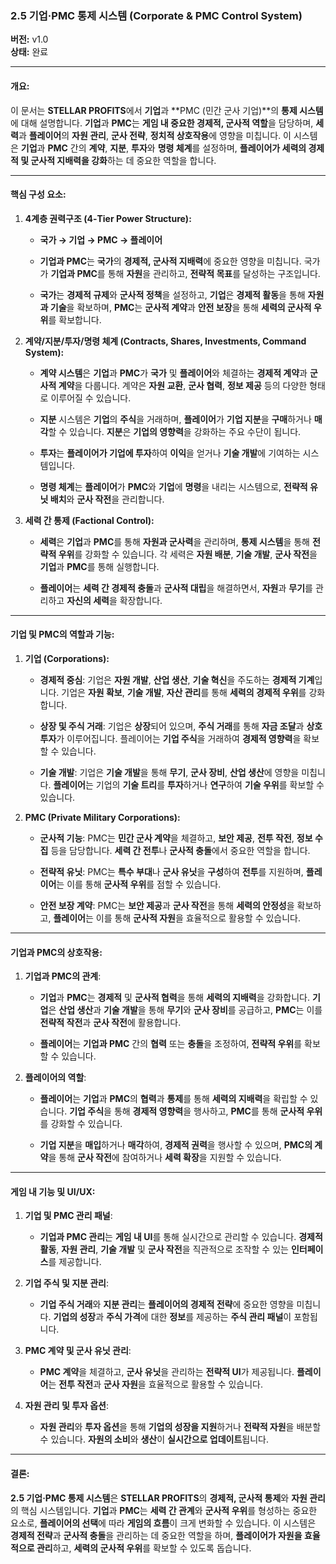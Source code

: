 ### **2.5 기업·PMC 통제 시스템 (Corporate & PMC Control System)**

**버전:** v1.0  
**상태:** 완료

---

#### **개요:**

이 문서는 **STELLAR PROFITS**에서 **기업**과 **PMC (민간 군사 기업)**의 **통제 시스템**에 대해 설명합니다. **기업**과 **PMC**는 **게임 내 중요한 경제적, 군사적 역할**을 담당하며, **세력**과 **플레이어**의 **자원 관리**, **군사 전략**, **정치적 상호작용**에 영향을 미칩니다. 이 시스템은 **기업**과 **PMC** 간의 **계약**, **지분**, **투자**와 **명령 체계**를 설정하며, **플레이어가 세력의 경제적 및 군사적 지배력을 강화**하는 데 중요한 역할을 합니다.

---

#### **핵심 구성 요소:**

1. **4계층 권력구조 (4-Tier Power Structure):**
    
    - **국가 → 기업 → PMC → 플레이어**
        
    - **기업과 PMC**는 **국가**의 **경제적, 군사적 지배력**에 중요한 영향을 미칩니다. 국가가 **기업과 PMC**를 통해 **자원**을 관리하고, **전략적 목표**를 달성하는 구조입니다.
        
    - **국가**는 **경제적 규제**와 **군사적 정책**을 설정하고, **기업**은 **경제적 활동**을 통해 **자원과 기술**을 확보하며, **PMC**는 **군사적 계약**과 **안전 보장**을 통해 **세력의 군사적 우위**를 확보합니다.
        
2. **계약/지분/투자/명령 체계 (Contracts, Shares, Investments, Command System):**
    
    - **계약 시스템**은 **기업**과 **PMC**가 **국가** 및 **플레이어**와 체결하는 **경제적 계약**과 **군사적 계약**을 다룹니다. 계약은 **자원 교환**, **군사 협력**, **정보 제공** 등의 다양한 형태로 이루어질 수 있습니다.
        
    - **지분** 시스템은 **기업**의 **주식**을 거래하며, **플레이어**가 **기업 지분**을 **구매**하거나 **매각**할 수 있습니다. **지분**은 **기업의 영향력**을 강화하는 주요 수단이 됩니다.
        
    - **투자**는 **플레이어가 기업에 투자**하여 **이익**을 얻거나 **기술 개발**에 기여하는 시스템입니다.
        
    - **명령 체계**는 **플레이어**가 **PMC**와 **기업**에 **명령**을 내리는 시스템으로, **전략적 유닛 배치**와 **군사 작전**을 관리합니다.
        
3. **세력 간 통제 (Factional Control):**
    
    - **세력**은 **기업**과 **PMC**를 통해 **자원과 군사력**을 관리하며, **통제 시스템**을 통해 **전략적 우위**를 강화할 수 있습니다. 각 세력은 **자원 배분**, **기술 개발**, **군사 작전**을 **기업**과 **PMC**를 통해 실행합니다.
        
    - **플레이어**는 **세력 간 경제적 충돌**과 **군사적 대립**을 해결하면서, **자원**과 **무기**를 관리하고 **자신의 세력**을 확장합니다.
        

---

#### **기업 및 PMC의 역할과 기능:**

1. **기업 (Corporations):**
    
    - **경제적 중심**: 기업은 **자원 개발**, **산업 생산**, **기술 혁신**을 주도하는 **경제적 기계**입니다. 기업은 **자원 확보**, **기술 개발**, **자산 관리**를 통해 **세력의 경제적 우위**를 강화합니다.
        
    - **상장 및 주식 거래**: 기업은 **상장**되어 있으며, **주식 거래**를 통해 **자금 조달**과 **상호 투자**가 이루어집니다. 플레이어는 **기업 주식**을 거래하여 **경제적 영향력**을 확보할 수 있습니다.
        
    - **기술 개발**: 기업은 **기술 개발**을 통해 **무기**, **군사 장비**, **산업 생산**에 영향을 미칩니다. **플레이어**는 기업의 **기술 트리**를 **투자**하거나 **연구**하여 **기술 우위**를 확보할 수 있습니다.
        
2. **PMC (Private Military Corporations):**
    
    - **군사적 기능**: PMC는 **민간 군사 계약**을 체결하고, **보안 제공**, **전투 작전**, **정보 수집** 등을 담당합니다. **세력 간 전투**나 **군사적 충돌**에서 중요한 역할을 합니다.
        
    - **전략적 유닛**: PMC는 **특수 부대**나 **군사 유닛**을 **구성**하여 **전투**를 지원하며, **플레이어**는 이를 통해 **군사적 우위**를 점할 수 있습니다.
        
    - **안전 보장 계약**: PMC는 **보안 제공**과 **군사 작전**을 통해 **세력의 안정성**을 확보하고, **플레이어**는 이를 통해 **군사적 자원**을 효율적으로 활용할 수 있습니다.
        

---

#### **기업과 PMC의 상호작용:**

1. **기업과 PMC의 관계**:
    
    - **기업**과 **PMC**는 **경제적** 및 **군사적 협력**을 통해 **세력의 지배력**을 강화합니다. **기업**은 **산업 생산**과 **기술 개발**을 통해 **무기**와 **군사 장비**를 공급하고, **PMC**는 이를 **전략적 작전**과 **군사 작전**에 활용합니다.
        
    - **플레이어**는 **기업과 PMC** 간의 **협력** 또는 **충돌**을 조정하여, **전략적 우위**를 확보할 수 있습니다.
        
2. **플레이어의 역할**:
    
    - **플레이어**는 **기업**과 **PMC**의 **협력**과 **통제**를 통해 **세력의 지배력**을 확립할 수 있습니다. **기업 주식**을 통해 **경제적 영향력**을 행사하고, **PMC**를 통해 **군사적 우위**를 강화할 수 있습니다.
        
    - **기업 지분**을 **매입**하거나 **매각**하여, **경제적 권력**을 행사할 수 있으며, **PMC의 계약**을 통해 **군사 작전**에 참여하거나 **세력 확장**을 지원할 수 있습니다.
        

---

#### **게임 내 기능 및 UI/UX:**

1. **기업 및 PMC 관리 패널**:
    
    - **기업과 PMC 관리**는 **게임 내 UI**를 통해 실시간으로 관리할 수 있습니다. **경제적 활동**, **자원 관리**, **기술 개발** 및 **군사 작전**을 직관적으로 조작할 수 있는 **인터페이스**를 제공합니다.
        
2. **기업 주식 및 지분 관리**:
    
    - **기업 주식 거래**와 **지분 관리**는 **플레이어의 경제적 전략**에 중요한 영향을 미칩니다. **기업의 성장**과 **주식 가격**에 대한 **정보**를 제공하는 **주식 관리 패널**이 포함됩니다.
        
3. **PMC 계약 및 군사 유닛 관리**:
    
    - **PMC 계약**을 체결하고, **군사 유닛**을 관리하는 **전략적 UI**가 제공됩니다. **플레이어**는 **전투 작전**과 **군사 자원**을 효율적으로 활용할 수 있습니다.
        
4. **자원 관리 및 투자 옵션**:
    
    - **자원 관리**와 **투자 옵션**을 통해 **기업의 성장을 지원**하거나 **전략적 자원**을 배분할 수 있습니다. **자원의 소비**와 **생산**이 **실시간으로 업데이트**됩니다.
        

---

#### **결론:**

**2.5 기업·PMC 통제 시스템**은 **STELLAR PROFITS**의 **경제적, 군사적 통제**와 **자원 관리**의 핵심 시스템입니다. **기업**과 **PMC**는 **세력 간 관계**와 **군사적 우위**를 형성하는 중요한 요소로, **플레이어의 선택**에 따라 **게임의 흐름**이 크게 변화할 수 있습니다. 이 시스템은 **경제적 전략**과 **군사적 충돌**을 관리하는 데 중요한 역할을 하며, **플레이어가 자원을 효율적으로 관리**하고, **세력의 군사적 우위**를 확보할 수 있도록 돕습니다.